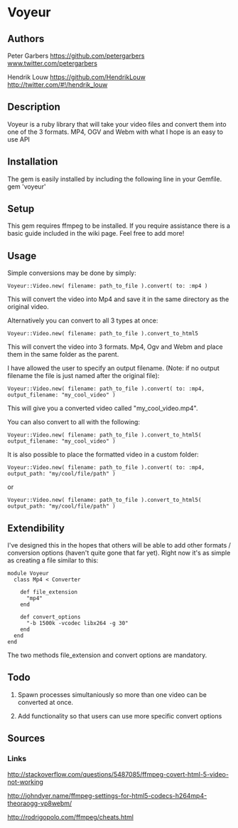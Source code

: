 # Voyeur

## Authors
Peter Garbers
    https://github.com/petergarbers
    www.twitter.com/petergarbers

Hendrik Louw
    https://github.com/HendrikLouw
    http://twitter.com/#!/hendrik_louw

## Description
Voyeur is a ruby library that will take your video files and convert
them into one of the 3 formats. MP4, OGV and Webm with what I hope is
an easy to use API

## Installation
The gem is easily installed by including the following line in your
Gemfile.
    gem 'voyeur'

## Setup
This gem requires ffmpeg to be installed. If you require assistance
there is a basic guide included in the wiki page. Feel free to add more!

## Usage
Simple conversions may be done by simply:

    Voyeur::Video.new( filename: path_to_file ).convert( to: :mp4 )
    
This will convert the video into Mp4 and save it in the same directory
as the original video.

Alternatively you can convert to all 3 types at once:

    Voyeur::Video.new( filename: path_to_file ).convert_to_html5
This will convert the video into 3 formats. Mp4, Ogv and Webm and place
them in the same folder as the parent.

I have allowed the user to specify an output filename. (Note: if no
output filename the file is just named after the original file):

    Voyeur::Video.new( filename: path_to_file ).convert( to: :mp4, output_filename: "my_cool_video" )

This will give you a converted video called "my_cool_video.mp4".

You can also convert to all with the following:

    Voyeur::Video.new( filename: path_to_file ).convert_to_html5( output_filename: "my_cool_video" )

It is also possible to place the formatted video in a custom folder:

    Voyeur::Video.new( filename: path_to_file ).convert( to: :mp4, output_path: "my/cool/file/path" )

or

    Voyeur::Video.new( filename: path_to_file ).convert_to_html5( output_path: "my/cool/file/path" )

## Extendibility

I've designed this in the hopes that others will be able to add
other formats / conversion options (haven't quite gone that far yet).
Right now it's as simple as creating a file similar to this:

    module Voyeur
      class Mp4 < Converter

        def file_extension
          "mp4"
        end

        def convert_options
          "-b 1500k -vcodec libx264 -g 30"
        end
      end
    end

The two methods file_extension and convert options are mandatory.

## Todo
1) Spawn processes simultaniously so more than one video can be converted
at once.

2) Add functionality so that users can use more specific convert
options


## Sources

### Links
http://stackoverflow.com/questions/5487085/ffmpeg-covert-html-5-video-not-working

http://johndyer.name/ffmpeg-settings-for-html5-codecs-h264mp4-theoraogg-vp8webm/

http://rodrigopolo.com/ffmpeg/cheats.html
